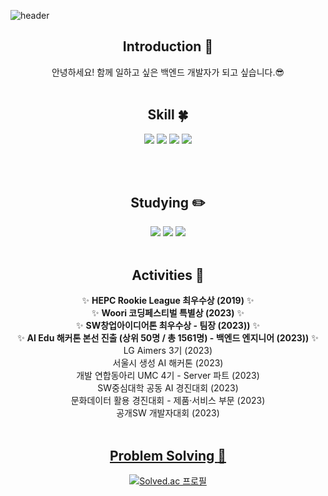 <!--
**JJongmen/JJongmen** is a ✨ _special_ ✨ repository because its `README.md` (this file) appears on your GitHub profile.

Here are some ideas to get you started:

- 🔭 I’m currently working on ...
- 🌱 I’m currently learning ...
- 👯 I’m looking to collaborate on ...
- 🤔 I’m looking for help with ...
- 💬 Ask me about ...
- 📫 How to reach me: ...
- 😄 Pronouns: ...
- ⚡ Fun fact: ...
-->

<!-- 헤더 -->
![header](https://capsule-render.vercel.app/api?type=slice&color=auto&height=200&section=header&text=Hello&desc=I'm%20ParkJongYoon&fontSize=60&rotate=14&fontAlignY=25&fontAlign=75&descAlignY=43&descAlign=80&&animation=twinkling)

<div align=center>
<!--소개-->
  
  ## Introduction :raised_hands:
안녕하세요! 함께 일하고 싶은 백엔드 개발자가 되고 싶습니다.😎
<br/><br/>
 
 <!--기술스택-->
  ## Skill :four_leaf_clover:

  <img src="https://img.shields.io/badge/Java-007396?style=for-the-badge&logo=Java&logoColor=white">
  <img src="https://img.shields.io/badge/Python-3776AB?style=for-the-badge&logo=Python&logoColor=white">
  <img src="https://img.shields.io/badge/Spring-6DB33F?style=for-the-badge&logo=Spring&logoColor=white"/>
  <img src="https://img.shields.io/badge/MySQL-4479A1?style=for-the-badge&logo=MySQL&logoColor=white"/>

<br/><br/>
  
 <!--공부중 -->
 
  ## Studying :pencil2: 
  <img src="https://img.shields.io/badge/Kotlin-7F52FF?&style=for-the-badge&logo=kotlin&logoColor=white"/>
  <img src="https://img.shields.io/badge/Dart-0175C2?style=for-the-badge&logo=Dart&logoColor=white">
  <img src="https://img.shields.io/badge/Flutter-02569B?style=for-the-badge&logo=Flutter&logoColor=white">
  <br/><br/>

## Activities :running:
:sparkles: **HEPC Rookie League 최우수상 (2019)** :sparkles: 
<br/>
:sparkles: **Woori 코딩페스티벌 특별상 (2023)** :sparkles: 
<br/>
:sparkles: **SW창업아이디어톤 최우수상 - 팀장 (2023))** :sparkles: 
<br/>
:sparkles: **AI Edu 해커톤 본선 진출 (상위 50명 / 총 1561명) - 백엔드 엔지니어 (2023))** :sparkles: 
<br/>
LG Aimers 3기 (2023)
<br/>
서울시 생성 AI 해커톤 (2023)
<br/>
개발 연합동아리 UMC 4기 - Server 파트 (2023)
<br/>
SW중심대학 공동 AI 경진대회 (2023)
<br/>
문화데이터 활용 경진대회 - 제품·서비스 부문 (2023)
<br/>
공개SW 개발자대회 (2023)
<br/><br/>

 <!--알고리즘 -->
 <a href="https://github.com/JJongmen/Algorithm" > 
 
 ## Problem Solving :muscle: 
[![Solved.ac 프로필](http://mazassumnida.wtf/api/v2/generate_badge?boj=pjy901)](https://solved.ac/pjy901)
 
